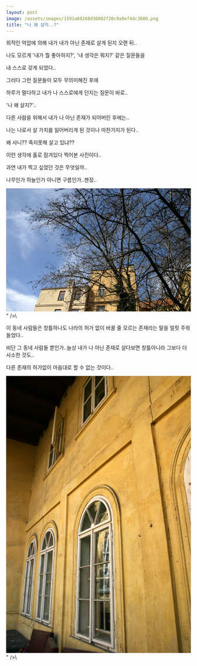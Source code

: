 ```yaml
---
layout: post
image: /assets/images/1591a69268d36082f28c9a9ef4dc3880.png
title: "나 왜 살지..?"
---
```


외적인 억압에 의해 내가 내가 아닌 존재로 살게 된지 오랜 뒤..

나도 모르게 '내가 뭘 좋아하지?', '내 생각은 뭐지?' 같은 질문들을 

내 스스로 갖게 되었다..

그러다 그런 질문들이 모두 무의미해진 후에

하루가 멀다하고 내가 나 스스로에게 던지는 질문이 바로..

'나 왜 살지?'..

다른 사람을 위해서 내가 나 아닌 존재가 되어버린 후에는..

나는 나로서 살 가치를 잃어버리게 된 것이나 마찬가지가 된다..

왜 사니?? 죽지못해 살고 있냐??

이런 생각에 홀로 잠겨있다 찍어본 사진이다..

과연 내가 찍고 싶었던 것은 무엇일까..

나무인가 하늘인가 아니면 구름인가..젠장..

![image](/assets/images/1591a69268d36082f28c9a9ef4dc3880.png)" />\


이 동네 사람들은 창틀하나도 나라의 허가 없이 바꿀 줄 모르는 존재라는 말을 얼핏 주워들었다..

비단 그 동네 사람들 뿐인가..늘상 내가 나 아닌 존재로 살다보면 창틀아니라 그보다 더 사소한 것도..

다른 존재의 허가없이 마음대로 할 수 없는 것이다..

![image](/assets/images/b618b45e21ee045a1307ca538bb168d0.png)" />\


